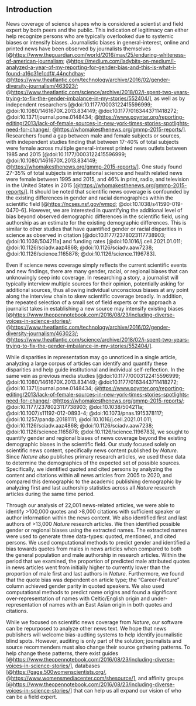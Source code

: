 ## Introduction
 
News coverage of science shapes who is considered a scientist and field expert by both peers and the public.
This indication of legitimacy can either help recognize persons who are typically overlooked due to systemic biases or intensify biases.
Journalistic biases in general-interest, online and printed news have been observed by journalists themselves [@https://www.theguardian.com/world/2016/may/25/enduring-whiteness-of-american-journalism; @https://medium.com/ladybits-on-medium/i-analyzed-a-year-of-my-reporting-for-gender-bias-and-this-is-what-i-found-a16c31e1cdf#.44nchdhay; @https://www.theatlantic.com/technology/archive/2016/02/gender-diversity-journalism/463023/; @https://www.theatlantic.com/science/archive/2018/02/i-spent-two-years-trying-to-fix-the-gender-imbalance-in-my-stories/552404/], as well as by independent researchers [@doi:10.1177/0003122415596999; @doi:10.1080/1461670X.2013.834149; @doi:10.1177/0163443711418272; @doi:10.1371/journal.pone.0148434; @https://www.poynter.org/reporting-editing/2013/lack-of-female-sources-in-new-york-times-stories-spotlights-need-for-change/; @https://whomakesthenews.org/gmmp-2015-reports/].
Researchers found a gap between male and female subjects or sources, with independent studies finding that between 17-40% of total subjects were female across multiple general-interest printed news outlets between 1985 and 2015 [@doi:10.1177/0003122415596999; @doi:10.1080/1461670X.2013.834149; @https://whomakesthenews.org/gmmp-2015-reports/].
One study found 27-35% of total subjects in international science and health related news were female between 1995 and 2015, and 46% in print, radio, and television in the United States in 2015 [@https://whomakesthenews.org/gmmp-2015-reports/].
It should be noted that scientific news coverage is confounded by the existing differences in gender and racial demographics within the scientific field [@https://ncses.nsf.gov/wmpd; @doi:10.1038/s41590-019-0470-6].
However, we are interested in quantifying the additional level of bias beyond observed demographic differences in the scientific field, using authorship as an estimate for the existing demographic differences. 
This is similar to other studies that have quantified gender or racial disparities in science as observed in citation [@doi:10.1177/2378023117738903; @doi:10.1038/504211a] and funding rates [@doi:10.1016/j.cell.2021.01.011; @doi:10.1126/sciadv.aaz4868; @doi:10.1126/sciadv.aaw7238; @doi:10.1126/science.1165878; @doi:10.1126/science.1196783].
<!-- CUT and publication rates [@doi:10.1007/s11192-012-0893-4; @doi:10.1073/pnas.1915378117; @doi:10.1257/pandp.20181111]. -->
 
<!-- CUT It is crucial to ensure that science news coverage does not solely focus on a few well-known scientists, but expands our shared view of an expert scientist. -->
Even if science news coverage simply reflects the current scientific events and new findings, there are many gender, racial, or regional biases that can unknowingly seep into coverage.
In researching a story, a journalist will typically interview multiple sources for their opinion, potentially asking for additional sources, thus allowing individual unconscious biases at any point along the interview chain to skew scientific coverage broadly.
In addition, the repeated selection of a small set of field experts or the approach a journalist takes in establishing a new source may intensify existing biases [@https://www.theopennotebook.com/2016/08/23/including-diverse-voices-in-science-stories/; @https://www.theatlantic.com/technology/archive/2016/02/gender-diversity-journalism/463023/; @https://www.theatlantic.com/science/archive/2018/02/i-spent-two-years-trying-to-fix-the-gender-imbalance-in-my-stories/552404/].
 
While disparities in representation may go unnoticed in a single article, analyzing a large corpus of articles can identify and quantify these disparities and help guide institutional and individual self-reflection.
In the same vein as previous media studies [@doi:10.1177/0003122415596999; @doi:10.1080/1461670X.2013.834149; @doi:10.1177/0163443711418272; @doi:10.1371/journal.pone.0148434; @https://www.poynter.org/reporting-editing/2013/lack-of-female-sources-in-new-york-times-stories-spotlights-need-for-change/; @https://whomakesthenews.org/gmmp-2015-reports/; @doi:10.1177/2378023117738903; @doi:10.1038/504211a; @doi:10.1007/s11192-012-0893-4; @doi:10.1073/pnas.1915378117; @doi:10.1257/pandp.20181111; @doi:10.1016/j.cell.2021.01.011; @doi:10.1126/sciadv.aaz4868; @doi:10.1126/sciadv.aaw7238; @doi:10.1126/science.1165878; @doi:10.1126/science.1196783], we sought to quantify gender and regional biases of news coverage beyond the existing demographic biases in the scientific field.
Our study focused solely on scientific news content, specifically news content published by _Nature_.
Since _Nature_ also publishes primary research articles, we used these data to determine the demographics of the expected set of possible sources.
Specifically, we identified quoted and cited persons by analyzing the content and citations within all news articles from 2005 to 2020, and compared this demographic to the academic publishing demographic by analyzing first and last authorship statistics across all _Nature_ research articles during the same time period.
 
Through our analysis of 22,001 news-related articles, we were able to identify >100,000 quotes and >8,000 citations with sufficient speaker or author information within the news content.
We also identified first and last authors of >13,000 _Nature_ research articles. <!-- check number -->
We then identified possible gender or regional biases using the extracted names.
The extracted names were used to generate three data-types: quoted, mentioned, and cited persons.
We used computational methods to predict gender and identified a bias towards quotes from males in news articles when compared to both the general population and male authorship in research articles.
Within the period that we examined, the proportion of predicted male attributed quotes in news articles went from initially higher to currently lower than the proportion of male first and last authors in _Nature_.
Furthermore, we found that the quote bias was dependent on article type; the “Career-Feature” column achieved gender parity in quoted speakers.
We also used computational methods to predict name origins and found a significant over-representation of names with Celtic/English origin and under-representation of names with an East Asian origin in both quotes and citations.
 
While we focused on scientific news coverage from _Nature_, our software can be repurposed to analyze other news text.
We hope that news publishers will welcome bias-audting systems to help identify journalistic blind spots.
However, auditing is only part of the solution; journalists and source recommenders must also change their source gathering patterns.
To help change these patterns, there exist guides [@https://www.theopennotebook.com/2016/08/23/including-diverse-voices-in-science-stories/], databases [@https://gage.500womenscientists.org/, @https://www.womensmediacenter.com/shesource/], and affinity groups [@https://www.theopennotebook.com/2016/08/23/including-diverse-voices-in-science-stories/] that can help us all expand our vision of who can be a field expert.
